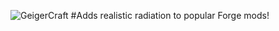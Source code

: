 ![GeigerCraft](http://i.imgur.com/jm1rLJv.png "GeigerCraft")
#Adds realistic radiation to popular Forge mods!
